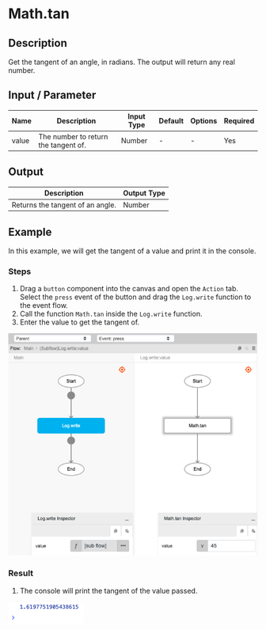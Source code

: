 # Math.tan

## Description

Get the tangent of an angle, in radians. The output will return any real number.

## Input / Parameter

| Name | Description | Input Type | Default | Options | Required |
| ------ | ------ | ------ | ------ | ------ | ------ |
| value | The number to return the tangent of. | Number | - | - | Yes |

## Output

| Description | Output Type |
| ------ | ------ |
| Returns the tangent of an angle. | Number |

## Example

In this example, we will get the tangent of a value and print it in the console.

### Steps

1. Drag a `button` component into the canvas and open the `Action` tab. Select the `press` event of the button and drag the `Log.write` function to the event flow.
2. Call the function `Math.tan` inside the `Log.write` function.
3. Enter the value to get the tangent of.

![](./tan-step-1.png)

### Result

1. The console will print the tangent of the value passed.

![](./tan-result-1.png)

